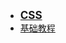 - [<font style="font-weight:bold;font-size:17px;">CSS</font>](编程开发/前端/CSS/)
- [基础教程](编程开发/前端/CSS/基础教程/)
